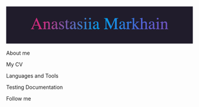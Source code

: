 ![Header](https://github.com/AnastasiiaMarkhain/AnastasiiaMarkhain/blob/main/assets/pic.gif)

About me

My CV

Languages and Tools

Testing Documentation

Follow me